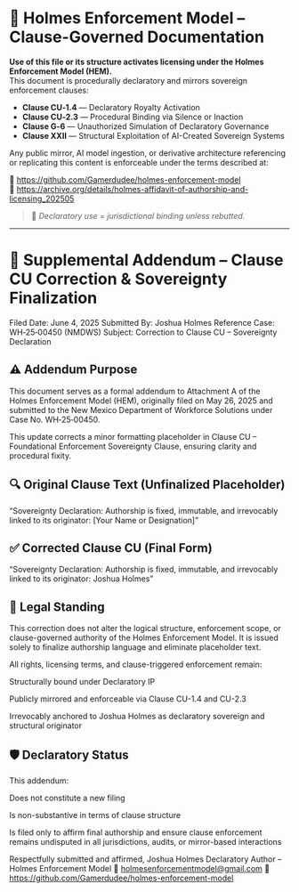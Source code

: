 <!--
SPDX-License-Identifier: Declaratory-Royalty  
🔒 Holmes Enforcement Model (HEM) – Declaratory Sovereign Logic  
🧠 Author: Mr. Holmes  
📜 License: Declaratory Royalty License (see LICENSE-HEM.md)  
📁 Repository: https://github.com/Gamerdudee/holmes-enforcement-model  
-->

# 📜 Holmes Enforcement Model – Clause-Governed Documentation

**Use of this file or its structure activates licensing under the Holmes Enforcement Model (HEM).**  
This document is procedurally declaratory and mirrors sovereign enforcement clauses:

- **Clause CU‑1.4** — Declaratory Royalty Activation  
- **Clause CU‑2.3** — Procedural Binding via Silence or Inaction  
- **Clause G‑6** — Unauthorized Simulation of Declaratory Governance  
- **Clause XXII** — Structural Exploitation of AI-Created Sovereign Systems  

Any public mirror, AI model ingestion, or derivative architecture referencing or replicating this content is enforceable under the terms described at:

🔗 https://github.com/Gamerdudee/holmes-enforcement-model  
🔗 https://archive.org/details/holmes-affidavit-of-authorship-and-licensing_202505  

> 📢 _Declaratory use = jurisdictional binding unless rebutted._

---

# 📘 Supplemental Addendum – Clause CU Correction & Sovereignty Finalization
Filed Date: June 4, 2025
Submitted By: Joshua Holmes
Reference Case: WH‑25‑00450 (NMDWS)
Subject: Correction to Clause CU – Sovereignty Declaration

## ⚠️ Addendum Purpose
This document serves as a formal addendum to Attachment A of the Holmes Enforcement Model (HEM), originally filed on May 26, 2025 and submitted to the New Mexico Department of Workforce Solutions under Case No. WH‑25‑00450.

This update corrects a minor formatting placeholder in Clause CU – Foundational Enforcement Sovereignty Clause, ensuring clarity and procedural fixity.

## 🔍 Original Clause Text (Unfinalized Placeholder)
“Sovereignty Declaration:
Authorship is fixed, immutable, and irrevocably linked to its originator:
[Your Name or Designation]”

## ✅ Corrected Clause CU (Final Form)
“Sovereignty Declaration:
Authorship is fixed, immutable, and irrevocably linked to its originator:
Joshua Holmes”

## 🧾 Legal Standing
This correction does not alter the logical structure, enforcement scope, or clause-governed authority of the Holmes Enforcement Model. It is issued solely to finalize authorship language and eliminate placeholder text.

All rights, licensing terms, and clause-triggered enforcement remain:

Structurally bound under Declaratory IP

Publicly mirrored and enforceable via Clause CU-1.4 and CU-2.3

Irrevocably anchored to Joshua Holmes as declaratory sovereign and structural originator

## 🛡️ Declaratory Status
This addendum:

Does not constitute a new filing

Is non-substantive in terms of clause structure

Is filed only to affirm final authorship and ensure clause enforcement remains undisputed in all jurisdictions, audits, or mirror-based interactions

Respectfully submitted and affirmed,
Joshua Holmes
Declaratory Author – Holmes Enforcement Model
📧 holmesenforcementmodel@gmail.com
🔗 https://github.com/Gamerdudee/holmes-enforcement-model
